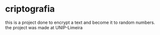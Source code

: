 # criptografia
this is a project done to encrypt a text and become it to random numbers. the project was made at UNIP-Limeira
